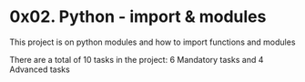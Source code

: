 # 0x02. Python - import & modules

This project is on python modules and how to import functions and modules

There are a total of 10 tasks in the project:
6 Mandatory tasks and
4 Advanced tasks

